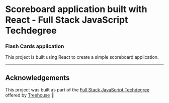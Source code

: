 # Scoreboard application built with React - Full Stack JavaScript Techdegree

### Flash Cards application
This project is built using React to create a simple scoreboard application.

***
<!-- <img src="https://res.cloudinary.com/dtqevfsxh/image/upload/v1554483544/portfolio/expressFlashcards.png" width="500px"> -->

<!-- ## To view project
1. Download project.
2. Run 'npm install' in the command line.
3. Run 'npm start' in the command line.
4. Go to 'localhost:3000' in your browser. -->

<!-- ## Project objective
This project was built as I was learning about the Express web framework and the Pug templating engine. Through this project I learned about the request and response objects, body-parser, routes, templates, middleware, cookies (cookie-parser) redirects, error handling, modularizing routes, route parameters and query strings, serving static assets with a static server, and much more. :) -->

<!-- ## Techniques and concepts
- Express web framework
- Pug templating engine -->

<!-- ## Code example
```javascript
const express = require('express');
const router = express.Router();

// When request is made to main url
router.get('/', (req, res) => {
	// Assign username cookie to a variable
	const name = req.cookies.username;
	// If there is a username cookie
	if (name) {
		// Display the index.pug template and pass it the name variable
		res.render("index", { name });
	}
	// If no cookie
	else {
		// Redirect to /hello url
		res.redirect('/hello');
	}
});
``` -->

## Acknowledgements
This project was built as part of the [Full Stack JavaScript Techdegree](https://join.teamtreehouse.com/techdegree/) offered by [Treehouse](https://teamtreehouse.com) :raised_hands:
